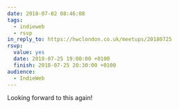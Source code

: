 ```yaml
---
date: 2018-07-02 08:46:08
tags:
  - indieweb
  - rsvp
in_reply_to: https://hwclondon.co.uk/meetups/20180725
rsvp:
  value: yes
  date: 2018-07-25 19:00:00 +0100
  finish: 2018-07-25 20:30:00 +0100
audience:
  - IndieWeb
---
```


Looking forward to this again!

